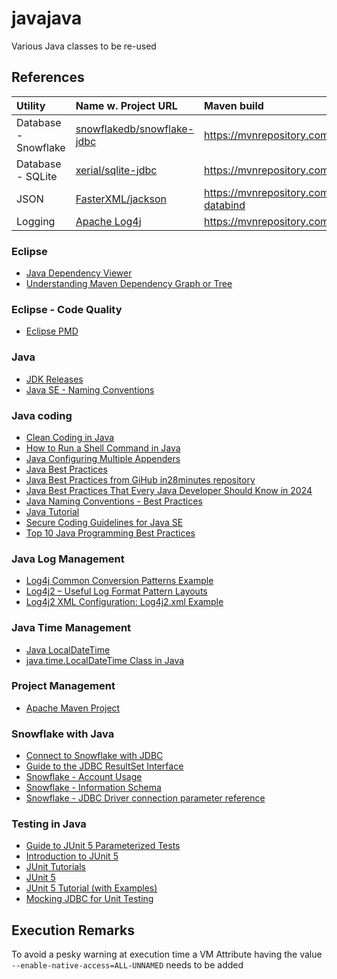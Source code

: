 # javajava

Various Java classes to be re-used


## References

| Utility | Name w. Project URL | Maven build |
| :------ | :------------------ | :---------- |
| Database - Snowflake | [snowflakedb/snowflake-jdbc](https://github.com/snowflakedb/snowflake-jdbc) | https://mvnrepository.com/artifact/net.snowflake/snowflake-jdbc |
| Database - SQLite | [xerial/sqlite-jdbc](https://github.com/xerial/sqlite-jdbc) | https://mvnrepository.com/artifact/org.xerial/sqlite-jdbc |
| JSON | [FasterXML/jackson](https://github.com/FasterXML/jackson) | https://mvnrepository.com/artifact/com.fasterxml.jackson.core/jackson-databind |
| Logging | [Apache Log4j](https://logging.apache.org/log4j/3.x/) | https://mvnrepository.com/artifact/org.apache.logging.log4j/log4j-core |


### Eclipse

* [Java Dependency Viewer](https://marketplace.eclipse.org/content/java-dependency-viewer)
* [Understanding Maven Dependency Graph or Tree](https://www.baeldung.com/maven-dependency-graph)


### Eclipse - Code Quality 

* [Eclipse PMD](https://marketplace.eclipse.org/free-tagging/pmd)


### Java

* [JDK Releases](https://www.java.com/releases/matrix/)
* [Java SE - Naming Conventions](https://www.oracle.com/java/technologies/javase/codeconventions-namingconventions.html)


### Java coding

* [Clean Coding in Java](https://www.baeldung.com/java-clean-code)
* [How to Run a Shell Command in Java](https://www.baeldung.com/run-shell-command-in-java)
* [Java Configuring Multiple Appenders](https://howtodoinjava.com/log4j2/log4j2-xml-configuration-example/#5-the-log4j2xml-file-location)
* [Java Best Practices](https://blog.jetbrains.com/idea/2024/02/java-best-practices/)
* [Java Best Practices from GiHub in28minutes repository](https://github.com/in28minutes/java-best-practices)
* [Java Best Practices That Every Java Developer Should Know in 2024](https://medium.com/@learnwithakshay/java-best-practices-that-every-java-developer-should-know-in-2024-ea84bc0b0fec)
* [Java Naming Conventions - Best Practices](https://www.javaguides.net/2018/08/java-standard-naming-conventions.html)
* [Java Tutorial](https://howtodoinjava.com/java/basics/java-tutorial/)
* [Secure Coding Guidelines for Java SE](https://www.oracle.com/java/technologies/javase/seccodeguide.html)
* [Top 10 Java Programming Best Practices](https://www.geeksforgeeks.org/java-best-practices/)


### Java Log Management

* [Log4j Common Conversion Patterns Example](https://www.codejava.net/coding/common-conversion-patterns-for-log4js-patternlayout)
* [Log4j2 – Useful Log Format Pattern Layouts](https://howtodoinjava.com/log4j2/useful-conversion-pattern-examples/)
* [Log4j2 XML Configuration: Log4j2.xml Example](https://howtodoinjava.com/log4j2/log4j2-xml-configuration-example/)


### Java Time Management

* [Java LocalDateTime](https://howtodoinjava.com/java/date-time/java-localdatetime-class/)
* [java.time.LocalDateTime Class in Java](https://www.geeksforgeeks.org/java-time-localdatetime-class-in-java/)


### Project Management

* [Apache Maven Project](https://maven.apache.org/)


### Snowflake with Java

* [Connect to Snowflake with JDBC](https://www.snowflake.com/en/blog/ability-to-connect-to-snowflake-with-jdbc/)
* [Guide to the JDBC ResultSet Interface](https://www.baeldung.com/jdbc-resultset)
* [Snowflake - Account Usage](https://docs.snowflake.com/en/sql-reference/account-usage)
* [Snowflake - Information Schema](https://docs.snowflake.com/en/sql-reference/info-schema)
* [Snowflake - JDBC Driver connection parameter reference](https://docs.snowflake.com/en/developer-guide/jdbc/jdbc-parameters)


### Testing in Java

* [Guide to JUnit 5 Parameterized Tests](https://www.baeldung.com/parameterized-tests-junit-5)
* [Introduction to JUnit 5](https://www.geeksforgeeks.org/introduction-to-junit-5/)
* [JUnit Tutorials](https://howtodoinjava.com/junit5/junit/)
* [JUnit 5](https://junit.org/junit5/)
* [JUnit 5 Tutorial (with Examples)](https://howtodoinjava.com/junit-5-tutorial/)
* [Mocking JDBC for Unit Testing](https://www.baeldung.com/mocking-jdbc-unit-testing)


## Execution Remarks

To avoid a pesky warning at execution time a VM Attribute having the value `--enable-native-access=ALL-UNNAMED` needs to be added
